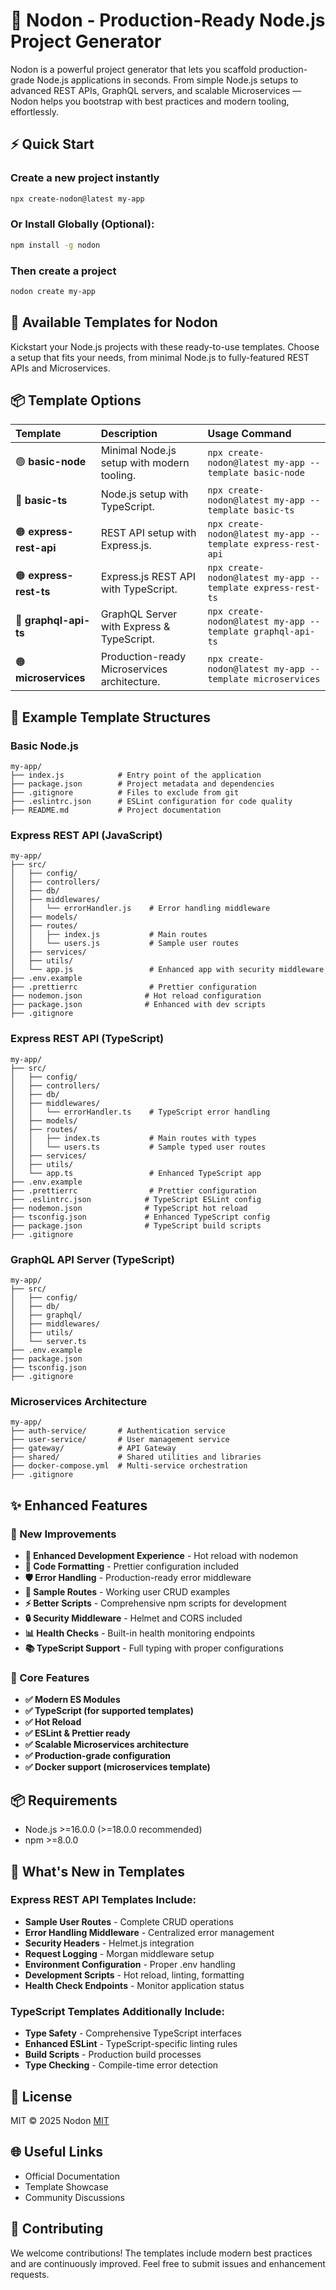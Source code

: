 # 🚀 Nodon - Production-Ready Node.js Project Generator

Nodon is a powerful project generator that lets you scaffold production-grade Node.js applications in seconds. From simple Node.js setups to advanced REST APIs, GraphQL servers, and scalable Microservices — Nodon helps you bootstrap with best practices and modern tooling, effortlessly.

## ⚡ Quick Start

### Create a new project instantly
```bash
npx create-nodon@latest my-app
```

### Or Install Globally (Optional):
```bash
npm install -g nodon
```

### Then create a project
```bash
nodon create my-app 
```

## 🎨 Available Templates for Nodon

Kickstart your Node.js projects with these ready-to-use templates. Choose a setup that fits your needs, from minimal Node.js to fully-featured REST APIs and Microservices.

## 📦 Template Options

| Template | Description | Usage Command |
| :-------- | :------- | :------------------------- |
| 🟢 **basic-node** | Minimal Node.js setup with modern tooling. | `npx create-nodon@latest my-app --template basic-node` |
| 🔵 **basic-ts** | Node.js setup with TypeScript. | `npx create-nodon@latest my-app --template basic-ts` |
| 🟠 **express-rest-api** | REST API setup with Express.js. | `npx create-nodon@latest my-app --template express-rest-api` |
| 🟠 **express-rest-ts** | Express.js REST API with TypeScript. | `npx create-nodon@latest my-app --template express-rest-ts` |
| 🔴 **graphql-api-ts** | GraphQL Server with Express & TypeScript. | `npx create-nodon@latest my-app --template graphql-api-ts` |
| 🟠 **microservices** | Production-ready Microservices architecture. | `npx create-nodon@latest my-app --template microservices` |

## 📁 Example Template Structures

### Basic Node.js
```
my-app/
├── index.js            # Entry point of the application
├── package.json        # Project metadata and dependencies
├── .gitignore          # Files to exclude from git
├── .eslintrc.json      # ESLint configuration for code quality
├── README.md           # Project documentation
```

### Express REST API (JavaScript)
```
my-app/
├── src/
│   ├── config/
│   ├── controllers/
│   ├── db/
│   ├── middlewares/
│   │   └── errorHandler.js    # Error handling middleware
│   ├── models/
│   ├── routes/
│   │   ├── index.js           # Main routes
│   │   └── users.js           # Sample user routes
│   ├── services/
│   ├── utils/
│   └── app.js                 # Enhanced app with security middleware
├── .env.example
├── .prettierrc                # Prettier configuration
├── nodemon.json              # Hot reload configuration
├── package.json              # Enhanced with dev scripts
├── .gitignore
```

### Express REST API (TypeScript)
```
my-app/
├── src/
│   ├── config/
│   ├── controllers/
│   ├── db/
│   ├── middlewares/
│   │   └── errorHandler.ts    # TypeScript error handling
│   ├── models/
│   ├── routes/
│   │   ├── index.ts           # Main routes with types
│   │   └── users.ts           # Sample typed user routes
│   ├── services/
│   ├── utils/
│   └── app.ts                 # Enhanced TypeScript app
├── .env.example
├── .prettierrc                # Prettier configuration
├── .eslintrc.json            # TypeScript ESLint config
├── nodemon.json              # TypeScript hot reload
├── tsconfig.json             # Enhanced TypeScript config
├── package.json              # TypeScript build scripts
├── .gitignore
```

### GraphQL API Server (TypeScript)
```
my-app/
├── src/
│   ├── config/
│   ├── db/
│   ├── graphql/
│   ├── middlewares/
│   ├── utils/
│   └── server.ts
├── .env.example
├── package.json
├── tsconfig.json
├── .gitignore
```

### Microservices Architecture
```
my-app/
├── auth-service/       # Authentication service
├── user-service/       # User management service
├── gateway/            # API Gateway
├── shared/             # Shared utilities and libraries
├── docker-compose.yml  # Multi-service orchestration
├── .gitignore
```

## ✨ Enhanced Features

### 🎯 New Improvements
- **🔧 Enhanced Development Experience** - Hot reload with nodemon
- **📝 Code Formatting** - Prettier configuration included
- **🛡️ Error Handling** - Production-ready error middleware
- **🔗 Sample Routes** - Working user CRUD examples
- **⚡ Better Scripts** - Comprehensive npm scripts for development
- **🔒 Security Middleware** - Helmet and CORS included
- **📊 Health Checks** - Built-in health monitoring endpoints
- **📚 TypeScript Support** - Full typing with proper configurations

### 🔧 Core Features
- **✅ Modern ES Modules**
- **✅ TypeScript (for supported templates)**
- **✅ Hot Reload**
- **✅ ESLint & Prettier ready**
- **✅ Scalable Microservices architecture**
- **✅ Production-grade configuration**
- **✅ Docker support (microservices template)**

## 📦 Requirements

- Node.js >=16.0.0 (>=18.0.0 recommended)
- npm >=8.0.0

## 🚀 What's New in Templates

### Express REST API Templates Include:
- **Sample User Routes** - Complete CRUD operations
- **Error Handling Middleware** - Centralized error management
- **Security Headers** - Helmet.js integration
- **Request Logging** - Morgan middleware setup
- **Environment Configuration** - Proper .env handling
- **Development Scripts** - Hot reload, linting, formatting
- **Health Check Endpoints** - Monitor application status

### TypeScript Templates Additionally Include:
- **Type Safety** - Comprehensive TypeScript interfaces
- **Enhanced ESLint** - TypeScript-specific linting rules
- **Build Scripts** - Production build processes
- **Type Checking** - Compile-time error detection

## 📄 License

MIT © 2025 Nodon [MIT](https://github.com/omprakash2929/Nodon?tab=MIT-1-ov-file)

## 🌐 Useful Links

- Official Documentation
- Template Showcase
- Community Discussions

## 🤝 Contributing

We welcome contributions! The templates include modern best practices and are continuously improved. Feel free to submit issues and enhancement requests.